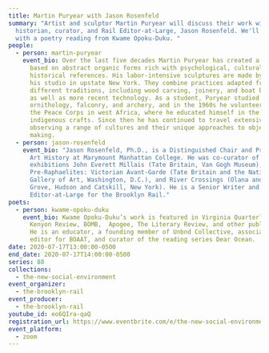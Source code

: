 ```yaml
---
title: Martin Puryear with Jason Rosenfeld
summary: "Artist and sculptor Martin Puryear will discuss their work with art
  historian, curator, and Rail Editor-at-Large, Jason Rosenfeld. We'll close
  with a poetry reading from Kwame Opoku-Duku. "
people:
  - person: martin-puryear
    event_bio: Over the last five decades Martin Puryear has created a body of work
      based on abstract organic forms rich with psychological, cultural, and
      historical references. His labor-intensive sculptures are made by hand at
      his studio in upstate New York. They combine practices adapted from many
      different traditions, including wood carving, joinery, and boat building,
      as well as more recent technology. As a student, Puryear studied
      ornithology, falconry, and archery, and in the 1960s he volunteered with
      the Peace Corps in west Africa, where he educated himself in the region’s
      indigenous crafts. Since then he has continued to travel extensively,
      observing a range of cultures and their unique approaches to object
      making.
  - person: jason-rosenfeld
    event_bio: "Jason Rosenfeld, Ph.D., is a Distinguished Chair and Professor of
      Art History at Marymount Manhattan College. He was co-curator of the
      exhibitions John Everett Millais (Tate Britain, Van Gogh Museum),
      Pre-Raphaelites: Victorian Avant-Garde (Tate Britain and the National
      Gallery of Art, Washington, D.C.), and River Crossings (Olana and Cedar
      Grove, Hudson and Catskill, New York). He is a Senior Writer and
      Editor-at-Large for the Brooklyn Rail."
poets:
  - person: kwame-opoku-duku
    event_bio: Kwame Opoku-Duku’s work is featured in Virginia Quarterly Review,
      Kenyon Review, BOMB,  Apogee, The Literary Review, and other publications.
      He is an educator, a founding member of Unbnd Collective, associate poetry
      editor for BOAAT, and curator of the reading series Dear Ocean.
date: 2020-07-17T13:00:00-0500
end_date: 2020-07-17T14:00:00-0500
series: 88
collections:
  - the-new-social-environment
event_organizer:
  - the-brooklyn-rail
event_producer:
  - the-brooklyn-rail
youtube_id: eo6QIra-qaQ
registration_url: https://www.eventbrite.com/e/the-new-social-environment-88-martin-puryear-tickets-113101180676
event_platform:
  - zoom
---
```

